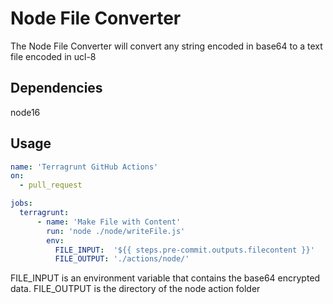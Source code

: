 # Node File Converter

The Node File Converter will convert any string encoded in base64 to a text file encoded in ucl-8

## Dependencies

node16

## Usage



```yaml
name: 'Terragrunt GitHub Actions'
on:
  - pull_request

jobs:
  terragrunt:
      - name: 'Make File with Content'
        run: 'node ./node/writeFile.js'
        env:
          FILE_INPUT:  '${{ steps.pre-commit.outputs.filecontent }}'
          FILE_OUTPUT: './actions/node/'
```

FILE_INPUT is an environment variable that contains the base64 encrypted data.
FILE_OUTPUT is the directory of the node action folder
